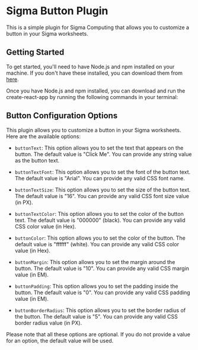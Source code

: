 # Sigma Button Plugin

This is a simple plugin for Sigma Computing that allows you to customize a button in your Sigma worksheets.

## Getting Started

To get started, you'll need to have Node.js and npm installed on your machine. If you don't have these installed, you can download them from [here](https://nodejs.org/en/download/).

Once you have Node.js and npm installed, you can download and run the create-react-app by running the following commands in your terminal:


## Button Configuration Options

This plugin allows you to customize a button in your Sigma worksheets. Here are the available options:

- `buttonText`: This option allows you to set the text that appears on the button. 
    The default value is "Click Me". You can provide any string value as the button text.

- `buttonTextFont`: This option allows you to set the font of the button text. 
    The default value is "Arial". You can provide any valid CSS font name.

- `buttonTextSize`: This option allows you to set the size of the button text. 
    The default value is "16". You can provide any valid CSS font size value (in PX).

- `buttonTextColor`: This option allows you to set the color of the button text. 
    The default value is "000000" (black). You can provide any valid CSS color value (in Hex).

- `buttonColor`: This option allows you to set the color of the button. 
    The default value is "ffffff" (white). You can provide any valid CSS color value (in Hex).

- `buttonMargin`: This option allows you to set the margin around the button. 
    The default value is "10". You can provide any valid CSS margin value (in EM).

- `buttonPadding`: This option allows you to set the padding inside the button. 
    The default value is "0". You can provide any valid CSS padding value (in EM).

- `buttonBorderRadius`: This option allows you to set the border radius of the button. 
    The default value is "5". You can provide any valid CSS border radius value (in PX).

Please note that all these options are optional. If you do not provide a value for an option, the default value will be used.
